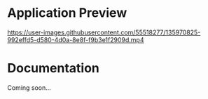 # Application Preview

https://user-images.githubusercontent.com/55518277/135970825-992effd5-d580-4d0a-8e8f-f9b3e1f2909d.mp4


# Documentation

Coming soon...




